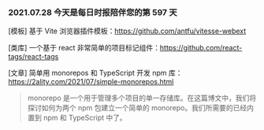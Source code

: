 ### 2021.07.28 今天是每日时报陪伴您的第 597 天

[模板] 基于 Vite 浏览器插件模板：<https://github.com/antfu/vitesse-webext>

[类库] 一个基于 react 非常简单的项目标记组件：<https://github.com/react-tags/react-tags>

[文章] 简单用 monorepos 和 TypeScript 开发 npm 库：<https://2ality.com/2021/07/simple-monorepos.html>

> monorepo 是一个用于管理多个项目的单一存储库。在这篇博文中，我们将探讨如何为两个 npm 包建立一个简单的 monorepo。我们所需要的已经内置到 npm 和 TypeScript 中了。
